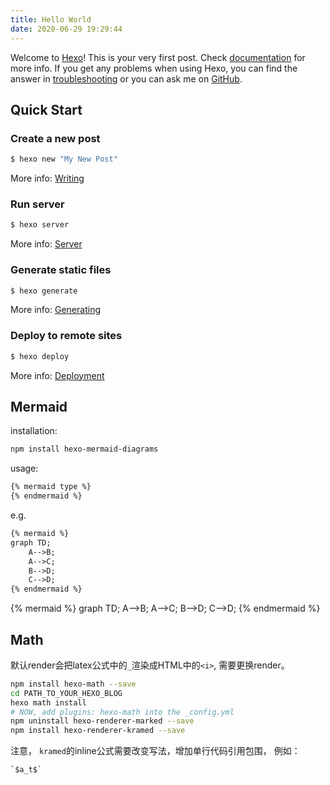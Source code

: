 ```yaml
---
title: Hello World
date: 2020-06-29 19:29:44
---
```

Welcome to [Hexo](https://hexo.io/)! This is your very first post. Check [documentation](https://hexo.io/docs/) for more info. If you get any problems when using Hexo, you can find the answer in [troubleshooting](https://hexo.io/docs/troubleshooting.html) or you can ask me on [GitHub](https://github.com/hexojs/hexo/issues).

## Quick Start

### Create a new post

``` bash
$ hexo new "My New Post"
```

More info: [Writing](https://hexo.io/docs/writing.html)

### Run server

``` bash
$ hexo server
```

More info: [Server](https://hexo.io/docs/server.html)

### Generate static files

``` bash
$ hexo generate
```

More info: [Generating](https://hexo.io/docs/generating.html)

### Deploy to remote sites

``` bash
$ hexo deploy
```

More info: [Deployment](https://hexo.io/docs/one-command-deployment.html)

## Mermaid

installation:

```bash
npm install hexo-mermaid-diagrams
```

usage:

```markdown
{% mermaid type %}
{% endmermaid %}
```

e.g.

```markdown
{% mermaid %}
graph TD;
    A-->B;
    A-->C;
    B-->D;
    C-->D;
{% endmermaid %}
```

{% mermaid %}
graph TD;
    A-->B;
    A-->C;
    B-->D;
    C-->D;
{% endmermaid %}

## Math

默认render会把latex公式中的`_`渲染成HTML中的`<i>`, 需要更换render。

```bash
npm install hexo-math --save
cd PATH_TO_YOUR_HEXO_BLOG
hexo math install
# NOW, add plugins: hexo-math into the _config.yml
npm uninstall hexo-renderer-marked --save
npm install hexo-renderer-kramed --save
```

注意， `kramed`的inline公式需要改变写法，增加单行代码引用包围， 例如：

```
`$a_t$`
```

